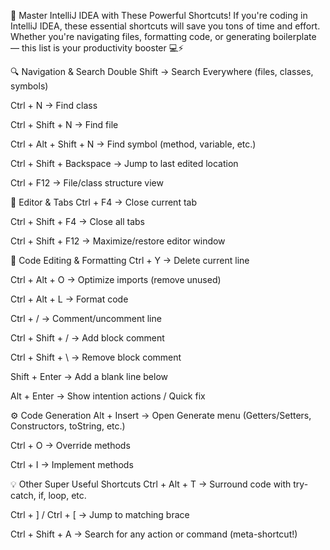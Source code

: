 🚀 Master IntelliJ IDEA with These Powerful Shortcuts!
If you're coding in IntelliJ IDEA, these essential shortcuts will save you tons of time and effort. Whether you're navigating files, formatting code, or generating boilerplate — this list is your productivity booster 💻⚡

🔍 Navigation & Search
Double Shift → Search Everywhere (files, classes, symbols)

Ctrl + N → Find class

Ctrl + Shift + N → Find file

Ctrl + Alt + Shift + N → Find symbol (method, variable, etc.)

Ctrl + Shift + Backspace → Jump to last edited location

Ctrl + F12 → File/class structure view

📂 Editor & Tabs
Ctrl + F4 → Close current tab

Ctrl + Shift + F4 → Close all tabs

Ctrl + Shift + F12 → Maximize/restore editor window

🧹 Code Editing & Formatting
Ctrl + Y → Delete current line

Ctrl + Alt + O → Optimize imports (remove unused)

Ctrl + Alt + L → Format code

Ctrl + / → Comment/uncomment line

Ctrl + Shift + / → Add block comment

Ctrl + Shift + \ → Remove block comment

Shift + Enter → Add a blank line below

Alt + Enter → Show intention actions / Quick fix

⚙️ Code Generation
Alt + Insert → Open Generate menu (Getters/Setters, Constructors, toString, etc.)

Ctrl + O → Override methods

Ctrl + I → Implement methods

💡 Other Super Useful Shortcuts
Ctrl + Alt + T → Surround code with try-catch, if, loop, etc.

Ctrl + ] / Ctrl + [ → Jump to matching brace

Ctrl + Shift + A → Search for any action or command (meta-shortcut!)

